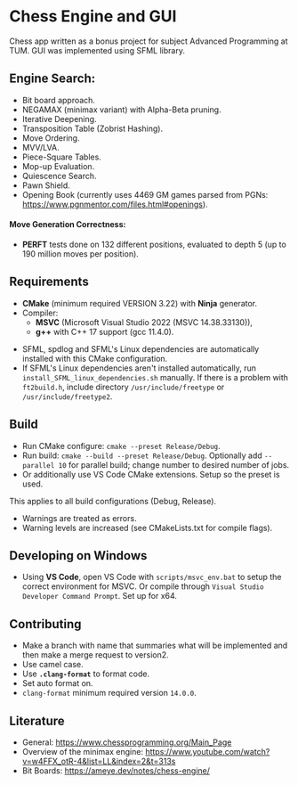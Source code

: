 # Chess Engine and GUI

Chess app written as a bonus project for subject Advanced Programming at TUM. GUI was implemented using SFML library.

## Engine Search:
- Bit board approach.
- NEGAMAX (minimax variant) with Alpha-Beta pruning.
- Iterative Deepening.
- Transposition Table (Zobrist Hashing).
- Move Ordering.
- MVV/LVA.
- Piece-Square Tables.
- Mop-up Evaluation.
- Quiescence Search.
- Pawn Shield.
- Opening Book (currently uses 4469 GM games parsed from PGNs: https://www.pgnmentor.com/files.html#openings).
#### Move Generation Correctness:
- **PERFT** tests done on 132 different positions, evaluated to depth 5 (up to 190 million moves per position).


## Requirements
* **CMake** (minimum required VERSION 3.22) with **Ninja** generator.
* Compiler:
    - **MSVC** (Microsoft Visual Studio 2022 (MSVC 14.38.33130)),
    - **g++** with C++ 17  support (gcc 11.4.0).
- SFML, spdlog and SFML's Linux dependencies are automatically installed with this CMake configuration.
- If SFML's Linux dependencies aren't installed automatically, run `install_SFML_linux_dependencies.sh` manually. If there is a problem with `ft2build.h`, include directory `/usr/include/freetype` or `/usr/include/freetype2`.

## Build
- Run CMake configure: `cmake --preset Release/Debug`.
- Run build: `cmake --build --preset Release/Debug`. Optionally add `--parallel 10` for parallel build; change number to desired number of jobs.
- Or additionally use VS Code CMake extensions. Setup so the preset is used.

This applies to all build configurations (Debug, Release).
- Warnings are treated as errors.
- Warning levels are increased (see CMakeLists.txt for compile flags).


## Developing on Windows
- Using **VS Code**, open VS Code with `scripts/msvc_env.bat` to setup the correct environment for MSVC.
Or compile through `Visual Studio Developer Command Prompt`. Set up for x64.

## Contributing
- Make a branch with name that summaries what will be implemented and then make a merge request
to version2.
- Use camel case.
- Use **`.clang-format`** to format code.
- Set auto format on.
- `clang-format` minimum required version `14.0.0`.

## Literature
- General: https://www.chessprogramming.org/Main_Page
- Overview of the minimax engine: https://www.youtube.com/watch?v=w4FFX_otR-4&list=LL&index=2&t=313s
- Bit Boards: https://ameye.dev/notes/chess-engine/
